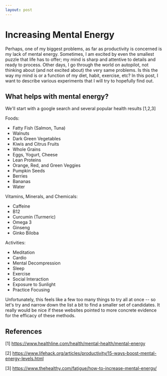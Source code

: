 ```yaml
---
layout: post
---
```


# Increasing Mental Energy

Perhaps, one of my biggest problems, as far as productivity is concerned is my lack of mental energy. Sometimes, I am excited by even the smallest puzzle that life has to offer; my mind is sharp and attentive to details and ready to process. Other days, I go through the world on autopilot, not thinking about (and not excited about) the very same problems. Is this the way my mind is or a function of my diet, habit, exercise, etc? In this post, I want to describe various experiments that I will try to hopefully find out.

## What helps with mental energy?

We'll start with a google search and several popular health results [1,2,3]

Foods:
- Fatty Fish (Salmon, Tuna)
- Walnuts
- Dark Green Vegetables
- Kiwis and Citrus Fruits
- Whole Grains
- Eggs, Yogurt, Cheese
- Lean Proteins
- Orange, Red, and Green Veggies
- Pumpkin Seeds
- Berries
- Bananas
- Water

Vitamins, Minerals, and Chemicals:
- Caffeine
- B12
- Curcumin (Turmeric)
- Omega 3
- Ginseng
- Ginko Biloba

Activities:
- Meditation
- Cardio
- Mental Decompression
- Sleep
- Exercise
- Social Interaction
- Exposure to Sunlight
- Practice Focusing

Unfortunately, this feels like a few too many things to try all at once -- so let's try and narrow down the list a bit to find a smaller set of candidates. It really would be nice if these websites pointed to more concrete evidence for the efficacy of these methods.


## References
[1] https://www.healthline.com/health/mental-health/mental-energy

[2] https://www.lifehack.org/articles/productivity/15-ways-boost-mental-energy-levels.html

[3] https://www.thehealthy.com/fatigue/how-to-increase-mental-energy/
